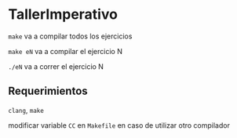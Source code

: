# TallerImperativo

`make` va a compilar todos los ejercicios

`make eN` va a compilar el ejercicio N

`./eN` va a correr el ejercicio N

## Requerimientos

`clang`, `make`

modificar variable `CC` en `Makefile` en caso de utilizar otro compilador 
